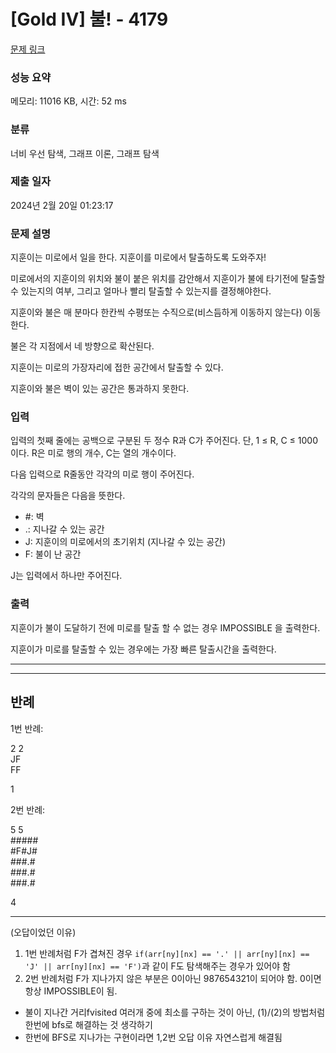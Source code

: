 # [Gold IV] 불! - 4179 

[문제 링크](https://www.acmicpc.net/problem/4179) 

### 성능 요약

메모리: 11016 KB, 시간: 52 ms

### 분류

너비 우선 탐색, 그래프 이론, 그래프 탐색

### 제출 일자

2024년 2월 20일 01:23:17

### 문제 설명

<p>지훈이는 미로에서 일을 한다. 지훈이를 미로에서 탈출하도록 도와주자!</p>

<p>미로에서의 지훈이의 위치와 불이 붙은 위치를 감안해서 지훈이가 불에 타기전에 탈출할 수 있는지의 여부, 그리고 얼마나 빨리 탈출할 수 있는지를 결정해야한다.</p>

<p>지훈이와 불은 매 분마다 한칸씩 수평또는 수직으로(비스듬하게 이동하지 않는다)  이동한다. </p>

<p>불은 각 지점에서 네 방향으로 확산된다. </p>

<p>지훈이는 미로의 가장자리에 접한 공간에서 탈출할 수 있다. </p>

<p>지훈이와 불은 벽이 있는 공간은 통과하지 못한다.</p>

### 입력 

 <p>입력의 첫째 줄에는 공백으로 구분된 두 정수 R과 C가 주어진다. 단, 1 ≤ R, C ≤ 1000 이다. R은 미로 행의 개수, C는 열의 개수이다.</p>

<p>다음 입력으로 R줄동안 각각의 미로 행이 주어진다.</p>

<p> 각각의 문자들은 다음을 뜻한다.</p>

<ul>
	<li>#: 벽</li>
	<li>.: 지나갈 수 있는 공간</li>
	<li>J: 지훈이의 미로에서의 초기위치 (지나갈 수 있는 공간)</li>
	<li>F: 불이 난 공간</li>
</ul>

<p>J는 입력에서 하나만 주어진다.</p>

### 출력 

 <p>지훈이가 불이 도달하기 전에 미로를 탈출 할 수 없는 경우 IMPOSSIBLE 을 출력한다.</p>

<p>지훈이가 미로를 탈출할 수 있는 경우에는 가장 빠른 탈출시간을 출력한다. </p>

---
---

## 반례
1번 반례:

2 2<br>
JF<br>
FF<br>

1

2번 반례:

5 5<br>
#####<br>
#F#J#<br>
###.#<br>
###.#<br>
###.#<br>

4


---
(오답이었던 이유)
1. 1번 반례처럼 F가 겹쳐진 경우 `if(arr[ny][nx] == '.' || arr[ny][nx] == 'J' || arr[ny][nx] == 'F')`과 같이 F도 탐색해주는 경우가 있어야 함
2. 2번 반례처럼 F가 지나가지 않은 부분은 0이아닌 987654321이 되어야 함. 0이면 항상 IMPOSSIBLE이 됨.

- 불이 지나간 거리fvisited 여러개 중에 최소를 구하는 것이 아닌, (1)/(2)의 방법처럼 한번에 bfs로 해결하는 것 생각하기
- 한번에 BFS로 지나가는 구현이라면 1,2번 오답 이유 자연스럽게 해결됨



